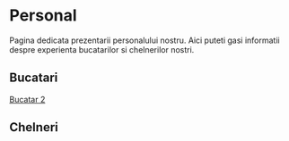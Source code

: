 # Personal

Pagina dedicata prezentarii personalului nostru. Aici puteti gasi
informatii despre experienta bucatarilor si chelnerilor nostri.

## Bucatari

[Bucatar 2](./personal/bucatar2.md)

## Chelneri


